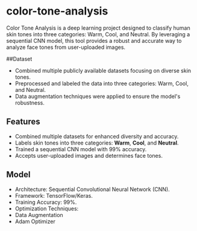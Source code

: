 # color-tone-analysis
Color Tone Analysis is a deep learning project designed to classify human skin tones into three categories: Warm, Cool, and Neutral. By leveraging a sequential CNN model, this tool provides a robust and accurate way to analyze face tones from user-uploaded images.

##Dataset
- Combined multiple publicly available datasets focusing on diverse skin tones.
- Preprocessed and labeled the data into three categories: Warm, Cool, and Neutral.
- Data augmentation techniques were applied to ensure the model's robustness.

## Features  
- Combined multiple datasets for enhanced diversity and accuracy.  
- Labels skin tones into three categories: **Warm**, **Cool**, and **Neutral**.  
- Trained a sequential CNN model with 99% accuracy.  
- Accepts user-uploaded images and determines face tones.

## Model
- Architecture: Sequential Convolutional Neural Network (CNN).
- Framework: TensorFlow/Keras.
- Training Accuracy: 99%.
- Optimization Techniques:
- Data Augmentation
- Adam Optimizer
